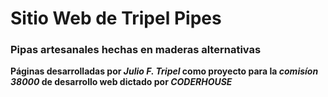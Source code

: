# Sitio Web de Tripel Pipes
### Pipas artesanales hechas en maderas alternativas

**Páginas desarrolladas por *Julio F. Tripel* como proyecto para la _comisíon 38000_ de desarrollo web dictado por _CODERHOUSE_**

